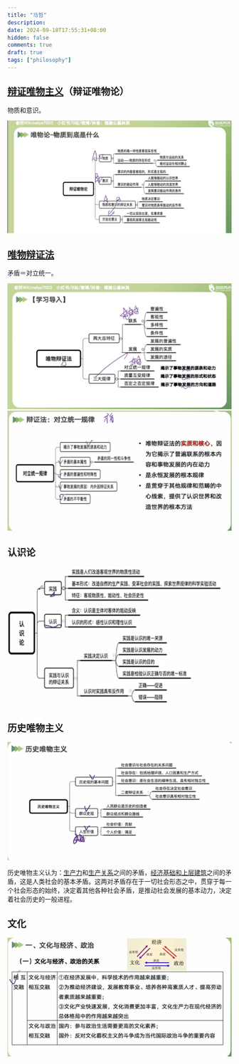 ```yaml
---
title: "马哲"
description: 
date: 2024-09-18T17:55:31+08:00
hidden: false
comments: true
draft: true
tags: ["philosophy"]
---
```

## [辩证唯物主义](https://zh.wikipedia.org/wiki/%E8%BE%A9%E8%AF%81%E5%94%AF%E7%89%A9%E4%B8%BB%E4%B9%89)（辩证唯物论）

物质和意识。

![1726714781471](image/马哲/1726714781471.png)

## [唯物辩证法](https://zh.wikipedia.org/wiki/%E5%94%AF%E7%89%A9%E8%BE%A9%E8%AF%81%E6%B3%95)

矛盾＝对立统一。

![1726715117551](image/马哲/1726715117551.png)![1726715254074](image/马哲/1726715254074.png)

## 认识论

![1726715442370](image/马哲/1726715442370.png)

## 历史唯物主义

![1726727093170](image/马哲/1726727093170.png)

历史唯物主义认为：[生产力](https://zh.wikipedia.org/wiki/%E7%94%9F%E4%BA%A7%E5%8A%9B%E7%90%86%E8%AE%BA "生产力理论")和[生产关系](https://zh.wikipedia.org/wiki/%E7%94%9F%E4%BA%A7%E5%85%B3%E7%B3%BB "生产关系")之间的矛盾，[经济基础和上层建筑](https://zh.wikipedia.org/wiki/%E7%BB%8F%E6%B5%8E%E5%9F%BA%E7%A1%80%E5%92%8C%E4%B8%8A%E5%B1%82%E5%BB%BA%E7%AD%91 "经济基础和上层建筑")之间的矛盾，这是人类社会的基本矛盾。这两对矛盾存在于一切社会形态之中，贯穿于每一个社会形态的始终，决定着其他各种社会矛盾，是推动社会发展的基本动力，决定着社会历史的一般进程。

## 文化

![1726727147679](image/马哲/1726727147679.png)
